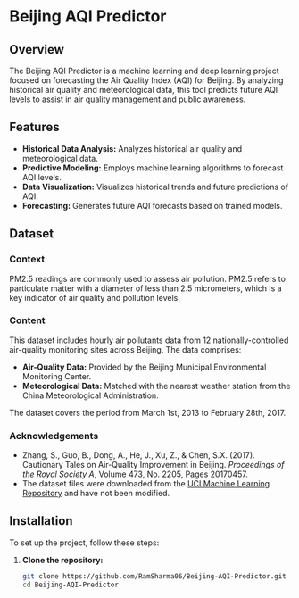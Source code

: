 # Beijing AQI Predictor

## Overview

The Beijing AQI Predictor is a machine learning and deep learning project focused on forecasting the Air Quality Index (AQI) for Beijing. By analyzing historical air quality and meteorological data, this tool predicts future AQI levels to assist in air quality management and public awareness.

## Features

- **Historical Data Analysis:** Analyzes historical air quality and meteorological data.
- **Predictive Modeling:** Employs machine learning algorithms to forecast AQI levels.
- **Data Visualization:** Visualizes historical trends and future predictions of AQI.
- **Forecasting:** Generates future AQI forecasts based on trained models.

## Dataset

### Context

PM2.5 readings are commonly used to assess air pollution. PM2.5 refers to particulate matter with a diameter of less than 2.5 micrometers, which is a key indicator of air quality and pollution levels.

### Content

This dataset includes hourly air pollutants data from 12 nationally-controlled air-quality monitoring sites across Beijing. The data comprises:

- **Air-Quality Data:** Provided by the Beijing Municipal Environmental Monitoring Center.
- **Meteorological Data:** Matched with the nearest weather station from the China Meteorological Administration.

The dataset covers the period from March 1st, 2013 to February 28th, 2017.

### Acknowledgements

- Zhang, S., Guo, B., Dong, A., He, J., Xu, Z., & Chen, S.X. (2017). Cautionary Tales on Air-Quality Improvement in Beijing. *Proceedings of the Royal Society A*, Volume 473, No. 2205, Pages 20170457.
- The dataset files were downloaded from the [UCI Machine Learning Repository](https://archive.ics.uci.edu/ml/datasets/Beijing+Multi-Site+Air-Quality+Data) and have not been modified.

## Installation

To set up the project, follow these steps:

1. **Clone the repository:**

   ```bash
   git clone https://github.com/RamSharma06/Beijing-AQI-Predictor.git
   cd Beijing-AQI-Predictor
